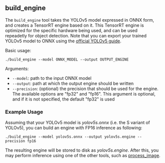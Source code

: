 ## build_engine

The ```build_engine``` tool takes the YOLOv5 model expressed in ONNX form, and creates a TensorRT engine based on it. This TensorRT engine is optimized for the
specific hardware being used, and can be used repeadetly for object detection. Note that you can export your trained YOLOv5 model to ONNX using the [official YOLOv5 guide](https://github.com/ultralytics/yolov5/issues/251).

Basic usage:
```
./build_engine --model ONNX_MODEL --output OUTPUT_ENGINE
```

Arguments:
- ```--model```: path to the input ONNX model
- ```--output```: path at which the output engine should be written
- ```--precision```: (optional) the precision that should be used for the engine. The available options are "fp32" and "fp16". This argument is optional, and if it is not specified, the default "fp32" is used


### Example Usage

Assuming that your YOLOv5 model is <em>yolov5s.onnx</em> (i.e. the S variant of YOLOv5), you can build an engine with FP16 inference as following:
```
./build_engine --model yolov5s.onnx --output yolov5s.engine --precision fp16
```
The resulting engine will be stored to disk as <em>yolov5s.engine</em>. After this, you may perform inference using one of the other tools, such as [process_image](examples/image).
